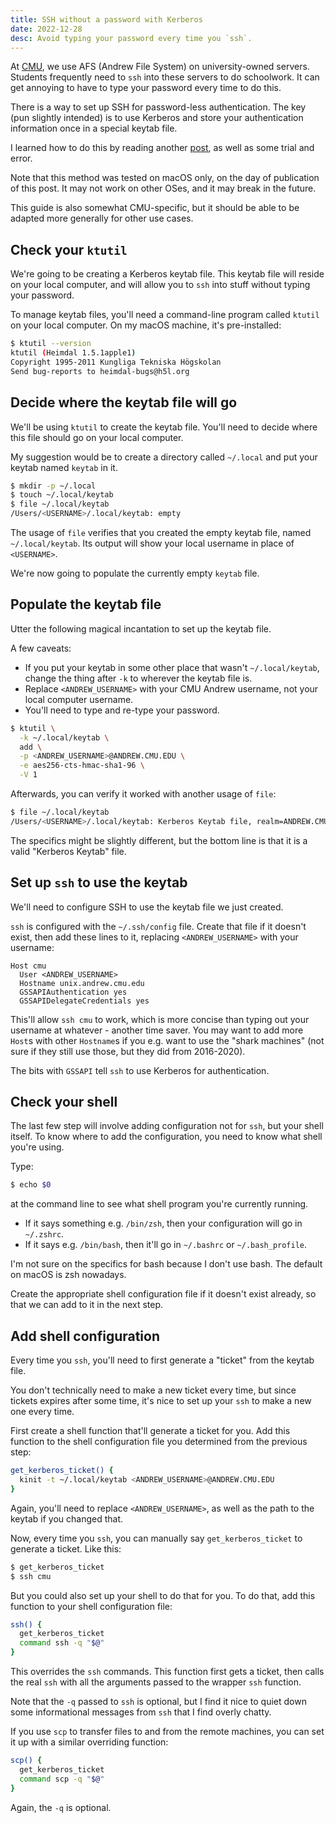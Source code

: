 ```yaml
---
title: SSH without a password with Kerberos
date: 2022-12-28
desc: Avoid typing your password every time you `ssh`.
---
```


At [CMU][cmu], we use AFS (Andrew File System) on university-owned servers. Students frequently need to `ssh` into these servers to do schoolwork. It can get annoying to have to type your password every time to do this.

There is a way to set up SSH for password-less authentication. The key (pun slightly intended) is to use Kerberos and store your authentication information once in a special keytab file.

I learned how to do this by reading another [post][], as well as some trial and error.

Note that this method was tested on macOS only, on the day of publication of this post. It may not work on other OSes, and it may break in the future.

This guide is also somewhat CMU-specific, but it should be able to be adapted more generally for other use cases.

## Check your `ktutil`

We're going to be creating a Kerberos keytab file. This keytab file will reside on your local computer, and will allow you to `ssh` into stuff without typing your password.

To manage keytab files, you'll need a command-line program called `ktutil` on your local computer. On my macOS machine, it's pre-installed:

```sh
$ ktutil --version
ktutil (Heimdal 1.5.1apple1)
Copyright 1995-2011 Kungliga Tekniska Högskolan
Send bug-reports to heimdal-bugs@h5l.org
```

## Decide where the keytab file will go

We'll be using `ktutil` to create the keytab file. You'll need to decide where this file should go on your local computer.

My suggestion would be to create a directory called `~/.local` and put your keytab named `keytab` in it.

```sh
$ mkdir -p ~/.local
$ touch ~/.local/keytab
$ file ~/.local/keytab
/Users/<USERNAME>/.local/keytab: empty
```

The usage of `file` verifies that you created the empty keytab file, named `~/.local/keytab`. Its output will show your local username in place of `<USERNAME>`.

We're now going to populate the currently empty `keytab` file.

## Populate the keytab file

Utter the following magical incantation to set up the keytab file.

A few caveats:

- If you put your keytab in some other place that wasn't `~/.local/keytab`, change the thing after `-k` to wherever the keytab file is.
- Replace `<ANDREW_USERNAME>` with your CMU Andrew username, not your local computer username.
- You'll need to type and re-type your password.

```sh
$ ktutil \
  -k ~/.local/keytab \
  add \
  -p <ANDREW_USERNAME>@ANDREW.CMU.EDU \
  -e aes256-cts-hmac-sha1-96 \
  -V 1
```

Afterwards, you can verify it worked with another usage of `file`:

```sh
$ file ~/.local/keytab
/Users/<USERNAME>/.local/keytab: Kerberos Keytab file, realm=ANDREW.CMU.EDU, principal=<ANDREW_USERNAME>/, type=12345, date=Thu Dec 10 01:23:45 2050, kvno=10
```

The specifics might be slightly different, but the bottom line is that it is a valid "Kerberos Keytab" file.

## Set up `ssh` to use the keytab

We'll need to configure SSH to use the keytab file we just created.

`ssh` is configured with the `~/.ssh/config` file. Create that file if it doesn't exist, then add these lines to it, replacing `<ANDREW_USERNAME>` with your username:

```text
Host cmu
  User <ANDREW_USERNAME>
  Hostname unix.andrew.cmu.edu
  GSSAPIAuthentication yes
  GSSAPIDelegateCredentials yes
```

This'll allow `ssh cmu` to work, which is more concise than typing out your username at whatever - another time saver. You may want to add more `Host`s with other `Hostname`s if you e.g. want to use the "shark machines" (not sure if they still use those, but they did from 2016-2020).

The bits with `GSSAPI` tell `ssh` to use Kerberos for authentication.

## Check your shell

The last few step will involve adding configuration not for `ssh`, but your shell itself. To know where to add the configuration, you need to know what shell you're using.

Type:

```sh
$ echo $0
```

at the command line to see what shell program you're currently running.

- If it says something e.g. `/bin/zsh`, then your configuration will go in `~/.zshrc`.
- If it says e.g. `/bin/bash`, then it'll go in `~/.bashrc` or `~/.bash_profile`.

I'm not sure on the specifics for bash because I don't use bash. The default on macOS is zsh nowadays.

Create the appropriate shell configuration file if it doesn't exist already, so that we can add to it in the next step.

## Add shell configuration

Every time you `ssh`, you'll need to first generate a "ticket" from the keytab file.

You don't technically need to make a new ticket every time, but since tickets expires after some time, it's nice to set up your `ssh` to make a new one every time.

First create a shell function that'll generate a ticket for you. Add this function to the shell configuration file you determined from the previous step:

```sh
get_kerberos_ticket() {
  kinit -t ~/.local/keytab <ANDREW_USERNAME>@ANDREW.CMU.EDU
}
```

Again, you'll need to replace `<ANDREW_USERNAME>`, as well as the path to the keytab if you changed that.

Now, every time you `ssh`, you can manually say `get_kerberos_ticket` to generate a ticket. Like this:

```sh
$ get_kerberos_ticket
$ ssh cmu
```

But you could also set up your shell to do that for you. To do that, add this function to your shell configuration file:

```sh
ssh() {
  get_kerberos_ticket
  command ssh -q "$@"
}
```

This overrides the `ssh` commands. This function first gets a ticket, then calls the real `ssh` with all the arguments passed to the wrapper `ssh` function.

Note that the `-q` passed to `ssh` is optional, but I find it nice to quiet down some informational messages from `ssh` that I find overly chatty.

If you use `scp` to transfer files to and from the remote machines, you can set it up with a similar overriding function:

```sh
scp() {
  get_kerberos_ticket
  command scp -q "$@"
}
```

Again, the `-q` is optional.

[cmu]: https://www.cmu.edu
[post]: https://uz.sns.it/~enrico/site/posts/kerberos/password-less-ssh-login-with-kerberos.html
